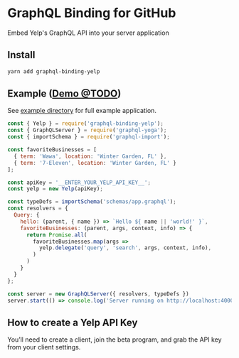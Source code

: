 # GraphQL Binding for GitHub

Embed Yelp's GraphQL API into your server application

## Install

```sh
yarn add graphql-binding-yelp
```

## Example ([Demo @TODO](@TODO))

See [example directory](example) for full example application.

```js
const { Yelp } = require('graphql-binding-yelp');
const { GraphQLServer } = require('graphql-yoga');
const { importSchema } = require('graphql-import');

const favoriteBusinesses = [
  { term: 'Wawa', location: 'Winter Garden, FL' },
  { term: '7-Eleven', location: 'Winter Garden, FL' }
];

const apiKey = '__ENTER_YOUR_YELP_API_KEY__';
const yelp = new Yelp(apiKey);

const typeDefs = importSchema('schemas/app.graphql');
const resolvers = {
  Query: {
    hello: (parent, { name }) => `Hello ${ name || 'world!' }`,
    favoriteBusinesses: (parent, args, context, info) => {
      return Promise.all(
        favoriteBusinesses.map(args =>
          yelp.delegate('query', 'search', args, context, info),
        )
      )
    }
  }
};

const server = new GraphQLServer({ resolvers, typeDefs })
server.start(() => console.log('Server running on http://localhost:4000'))
```

## How to create a Yelp API Key

You’ll need to create a client, join the beta program, and grab the API key from your client settings.
